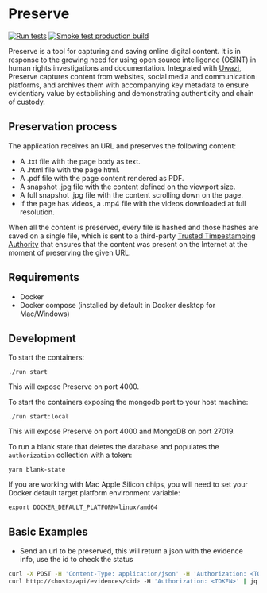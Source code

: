 # Preserve

[![Run tests](https://github.com/huridocs/preserve/actions/workflows/test.yml/badge.svg)](https://github.com/huridocs/preserve/actions/workflows/test.yml) [![Smoke test production build](https://github.com/huridocs/preserve/actions/workflows/smoke_test_production.yml/badge.svg)](https://github.com/huridocs/preserve/actions/workflows/smoke_test_production.yml)

Preserve is a tool for capturing and saving online digital content. It is in response to the growing need for using open source intelligence (OSINT) in human rights investigations and documentation. Integrated with [Uwazi](https://github.com/huridocs/uwazi), Preserve captures content from websites, social media and communication platforms, and archives them with accompanying key metadata to ensure evidentiary value by establishing and demonstrating authenticity and chain of custody.

## Preservation process
The application receives an URL and preserves the following content:
- A .txt file with the page body as text.
- A .html file with the page html.
- A .pdf file with the page content rendered as PDF.
- A snapshot .jpg file with the content defined on the viewport size.
- A full snapshot .jpg file with the content scrolling down on the page.
- If the page has videos, a .mp4 file with the videos downloaded at full resolution.

When all the content is preserved, every file is hashed and those hashes are saved on a single file, which is sent to a third-party [Trusted Timpestamping Authority](https://www.freetsa.org/) that ensures that the content was present on the Internet at the moment of preserving the given URL.

## Requirements
- Docker
- Docker compose (installed by default in Docker desktop for Mac/Windows)

## Development

To start the containers:

```shell
./run start
```

This will expose Preserve on port 4000.

To start the containers exposing the mongodb port to your host machine:
```shell
./run start:local
```

This will expose Preserve on port 4000 and MongoDB on port 27019.

To run a blank state that deletes the database and populates the `authorization` collection with a token:

```shell
yarn blank-state
```

If you are working with Mac Apple Silicon chips, you will need to set your Docker default target platform environment variable:

`export DOCKER_DEFAULT_PLATFORM=linux/amd64`

## Basic Examples

- Send an url to be preserved, this will return a json with the evidence info, use the id to check the status

```bash
curl -X POST -H 'Content-Type: application/json' -H 'Authorization: <TOKEN>' http://<host>/api/evidences -d '{"url": "https://en.wikipedia.org/wiki/Batman"}'
curl http://<host>/api/evidences/<id> -H 'Authorization: <TOKEN>' | jq
```

